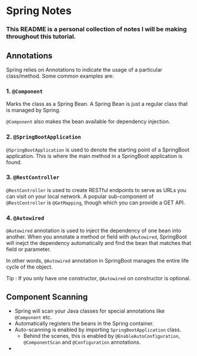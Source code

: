 # Spring Notes
### This README is a personal collection of notes I will be making throughout this tutorial. 

## Annotations
Spring relies on Annotations to indicate the usage of a particular class/method.
Some common examples are:
### 1. `@Component`

Marks the class as a Spring Bean. A Spring Bean is just a regular class that is managed by Spring.

`@Component` also makes the bean available for dependency injection.

### 2. `@SpringBootApplication`

`@SpringBootApplication` is used to denote the starting point of a SpringBoot application. 
This is where the main method in a SpringBoot application is found.

### 3. `@RestController`

`@RestController` is used to create RESTful endpoints to serve as URLs you can visit on your local network.
A popular sub-component of `@RestController` is `@GetMapping`, though which you can provide a GET API.

### 4. `@Autowired`

`@Autowired` annotation is used to inject the dependency of one bean into another.
When you annotate a method or field with `@Autowired`, SpringBoot will inejct the dependency automatically and
find the bean that matches that field or parameter. 

In other words, `@Autowired` annotation in SpringBoot manages the entire life cycle of the object. 

Tip : If you only have one constructor, `@Autowired` on constructor is optional. 

## Component Scanning
- Spring will scan your Java classes for special annotations like `@Component` etc.
- Automatically registers the beans in the Spring container.
- Auto-scanning is enabled by importing `SpringBootApplication` class.
  - Behind the scenes, this is enabled by `@EnableAutoConfiguration`, `@ComponentScan` and `@Configuration` annotations.
- 